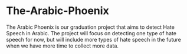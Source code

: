 # The-Arabic-Phoenix
The Arabic Phoenix is our graduation project that aims to detect Hate Speech in Arabic. The project will focus on detecting one type of hate speech for now, but will include more types of hate speech in the future when we have more time to collect more data.
